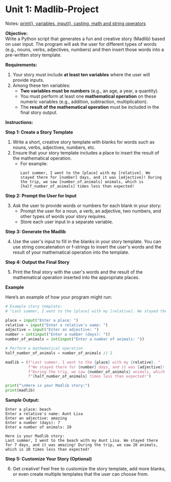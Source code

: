 # Unit 1: Madlib-Project


Notes: [print(), variables, input(), casting, math and string operators](https://colab.research.google.com/drive/1JSrOECf5FeozLVAlGu7IDqGoR6bf3mR1?usp=drive_link)

**Objective:**  
Write a Python script that generates a fun and creative story (Madlib) based on user input. The program will ask the user for different types of words (e.g., nouns, verbs, adjectives, numbers) and then insert those words into a pre-written story template.

**Requirements:**

1. Your story must include **at least ten variables** where the user will provide inputs.
2. Among these ten variables:
   - **Two variables must be numbers** (e.g., an age, a year, a quantity).
   - You must perform at least one **mathematical operation** on these numeric variables (e.g., addition, subtraction, multiplication).
   - The **result of the mathematical operation** must be included in the final story output.

**Instructions:**

**Step 1: Create a Story Template**

1. Write a short, creative story template with blanks for words such as nouns, verbs, adjectives, numbers, etc.
2. Ensure that your story template includes a place to insert the result of the mathematical operation.
   - For example:
     ```
     Last summer, I went to the [place] with my [relative]. We stayed there for [number] days, and it was [adjective]! During the trip, we saw [number_of_animals] animals, which is [half_number_of_animals] times less than expected!
     ```

**Step 2: Prompt the User for Input**

3. Ask the user to provide words or numbers for each blank in your story:
   - Prompt the user for a noun, a verb, an adjective, two numbers, and other types of words your story requires.
   - Store each user input in a separate variable.


**Step 3: Generate the Madlib**

4. Use the user's input to fill in the blanks in your story template. You can use string concatenation or f-strings to insert the user's words and the result of your mathematical operation into the template.

**Step 4: Output the Final Story**

5. Print the final story with the user's words and the result of the mathematical operation inserted into the appropriate places.

**Example**

Here’s an example of how your program might run:

```python
# Example story template:
# "Last summer, I went to the [place] with my [relative]. We stayed there for [number] days, and it was [adjective]! During the trip, we saw [number_of_animals] animals, which is [half_number_of_animals] times less than expected!"

place = input("Enter a place: ")
relative = input("Enter a relative's name: ")
adjective = input("Enter an adjective: ")
number = int(input("Enter a number (days): "))
number_of_animals = int(input("Enter a number of animals: "))

# Perform a mathematical operation
half_number_of_animals = number_of_animals // 2

madlib = (f"Last summer, I went to the {place} with my {relative}. "
          f"We stayed there for {number} days, and it was {adjective}! "
          f"During the trip, we saw {number_of_animals} animals, which is "
          f"{half_number_of_animals} times less than expected!")

print("\nHere is your Madlib story:")
print(madlib)
```

**Sample Output:**

```
Enter a place: beach
Enter a relative's name: Aunt Lisa
Enter an adjective: amazing
Enter a number (days): 7
Enter a number of animals: 20

Here is your Madlib story:
Last summer, I went to the beach with my Aunt Lisa. We stayed there for 7 days, and it was amazing! During the trip, we saw 20 animals, which is 10 times less than expected!
```

**Step 5: Customize Your Story (Optional)**

6. Get creative! Feel free to customize the story template, add more blanks, or even create multiple templates that the user can choose from.

